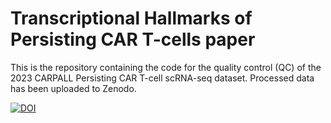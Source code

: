 # Transcriptional Hallmarks of Persisting CAR T-cells paper
This is the repository containing the code for the quality control (QC) of the 2023 CARPALL Persisting CAR T-cell scRNA-seq dataset. Processed data has been uploaded to Zenodo.

[![DOI](https://zenodo.org/badge/577725428.svg)](https://zenodo.org/badge/latestdoi/577725428)
